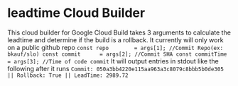 # leadtime Cloud Builder
This cloud builder for Google Cloud Build takes 3 arguments to calculate the leadtime and determine if the build is a rollback.
It currently will only work on a public github repo
`
const repo        = args[1]; //Commit Repo(ex: bkauf/slo)
const commit      = args[2]; //Commit SHA
const commitTime  = args[3]; //Time of code commit
`
It will output entries in stdout like the following after it runs
`
Commit: 050a3bb4220e115aa963a3c8079c8bbb5b0de305 || Rollback: True || LeadTime: 2989.72
`
